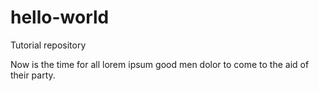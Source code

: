 # hello-world
Tutorial repository

Now is the time for all lorem ipsum good men dolor to come to the aid of their party.
